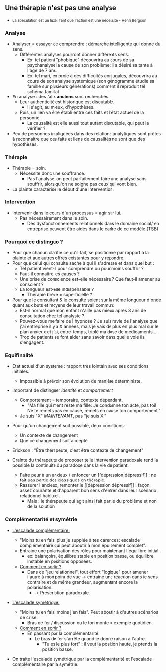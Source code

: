 
## Une thérapie n'est pas une analyse 

- <small> La spéculation est un luxe. Tant que l'action est une nécessité - Henri Bergson </small>  

### Analyse 

- Analyser = essayer de comprendre : démarche intelligente qui donne du sens.
	- Différentes analyses pourront donner différents sens. 
		- Ex: tel patient "phobique" découvrira au cours de sa psychanalyse la cause de son problème: il a désiré sa tante à l'âge de 7 ans. 
		- Ex: tel mari, en proie à des difficultés conjugales, découvrira au cours de son analyse systémique (son génogramme étudie sa famille sur plusieurs générations) comment il reproduit tel schéma familial
- En analyse : des faits **anciens** sont recherchés. 
	- Leur authenticité est historique est discutable.
		- Il s'agit, au mieux, d'hypothèses.
	- Puis, un lien va être établi entre ces faits et l'état actuel de la personne.
		- La causalité est elle aussi tout autant discutable, qui peut la vérifier ?
- Peu de personnes impliquées dans des relations analytiques sont prêtes à reconnaitre que ces faits et liens de causalités ne sont que des hypothèses.

### Thérapie 

- Thérapie = soin.
	- Nécessite donc une souffrance.
		- Pas l'analyse: on peut parfaitement faire une analyse sans souffrir, alors qu'on ne soigne pas ceux qui vont bien.
- La plainte caractérise le début d'une intervention.

### Intervention

- Intervenir dans le cours d'un processus = agir sur lui.
	- Pas nécessairement dans le soin.
		- Des dysfonctionnements relationnels dans le domaine social/ en entreprise peuvent être aidés dans le cadre de ce modèle (TSB)

### Pourquoi ce distinguo ?

- Pour que chacun clarifie ce qu'il fait,  se positionne par rapport à la plainte et aux autres offres existantes pour y répondre. 
- Pour que celui qui consulte sache à qui il s'adresse et dans quel but :
	- Tel patient vient-il pour comprendre ou pour moins souffrir ?
	- Faut-il connaître les causes ? 
	- Une prise de conscience est-elle nécessaire ? Que faut-il amener au conscient ? 
	- La longueur est-elle indispensable ? 
		- Thérapie brève = superficielle ? 
- Pour que le consultant & le consulté soient sur la même longueur d'onde quant aux buts et moyens de leur travail commun:
	- Est-il normal que mon enfant n'aille pas mieux après 3 ans de consultation chez tel analyste ? 
	- Pouvez-vous me faire de l'hypnose ? Je suis ravie de l'analyse que j'ai entreprise il y a X années, mais je vais de plus en plus mal sur le plan anxieux et j'ai, entre-temps, triplé ma dose de médicaments...
	- Trop de patients se font aider sans savoir dans quelle voie ils s'engagent. 


### Equifinalité 

- Etat actuel d'un système : rapport très lointain avec ses conditions initiales.
	- Impossible à prévoir son évolution de manière déterministe.

- Important de distinguer *identité* et *comportement* 
	- Comportement = temporaire, contexte dépendant.
		- "Ma fille qui ment reste ma fille: Je condamne ton acte, pas toi! Ne te remets pas en cause, remets en cause ton comportement."
	- Je suis "X" *MAINTENANT*, pas "je suis X."

- Pour qu'un changement soit possible, deux conditions:
	- Un contexte de changement
	- Que ce changement soit accepté
- Erickson : "Être thérapeute, c'est être contexte de changement"

- Crainte du thérapeute de proposer telle intervention paradoxale rend la possible la continuité du paradoxe dans la vie du patient.
	- Faire peur à un anxieux / enfoncer un [[dépression|dépressif]] : ne fait pas partie des classiques en thérapie. 
	- Rassurer l'anxieux, remonter le [[dépression|dépressif]] : façon assez courante et d'apparent bon sens d'entrer dans leur scénario relationnel habituel.
		- Mais : le thérapeute qui agit ainsi fait partie du problème et non de la solution.

### Complémentarité et symétrie 

- <u>L'escalade complémentaire:</u>
	- "Moins tu en fais, plus je supplée à tes carences: escalade complémentaire qui peut aboutir à mon épuisement complet".
	- Entraine une polarisation des rôles pour maintenant l'équilibre initial. 
		- ex: balançoire, équilibre stable en position basse, ou équilibre instable en positions opposées.
	- <u>Comment en sortir ?</u>
		- Dans ce "jeu relationnel", tout effort "logique" pour amener l'autre à mon point de vue -> entraine une réaction dans le sens contraire et de même grandeur, augmentant encore la polarisation.
			- -> Prescription paradoxale. 
- <u>L'escalade symétrique:</u> 
	- "Moins tu en fais, moins j'en fais". Peut aboutir à d'autres scénarios de crise.
		- Bras de fer / discussion ou le ton monte = exemple quotidien.
	- <u>Comment en sortir ?</u>
		- En passant par la complémentarité.
			- Le bras de fer s'arrête quand je donne raison à l'autre.
				- "Tu es le plus fort" : il veut la position haute, je prends la position basse.

- On traite l'escalade symétrique par la complémentarité et l'escalade complémentaire par la symétrie. 

